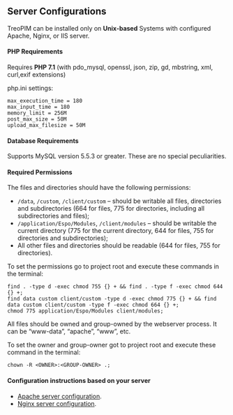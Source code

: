 ## Server Configurations
TreoPIM can be installed only on **Unix-based** Systems with configured Apache, Nginx, or IIS server.

#### PHP Requirements
Requires **PHP 7.1** (with pdo_mysql, openssl, json, zip, gd, mbstring, xml, curl,exif extensions)

php.ini settings:
```
max_execution_time = 180
max_input_time = 180
memory_limit = 256M
post_max_size = 50M
upload_max_filesize = 50M
```

#### Database Requirements
Supports MySQL version 5.5.3 or greater. These are no special peculiarities.

#### Required Permissions
The files and directories should have the following permissions:
* ``/data``, ``/custom``, ``/client/custom`` – should be writable all files, directories and subdirectories (664 for files, 775 for directories, including all subdirectories and files);
* ``/application/Espo/Modules``, ``/client/modules`` – should be writable the current directory (775 for the current directory, 644 for files, 755 for directories and subdirectories);
* All other files and directories should be readable (644 for files, 755 for directories).

To set the permissions go to project root and execute these commands in the terminal:
```
find . -type d -exec chmod 755 {} + && find . -type f -exec chmod 644 {} +;
find data custom client/custom -type d -exec chmod 775 {} + && find data custom client/custom -type f -exec chmod 664 {} +;
chmod 775 application/Espo/Modules client/modules;
```
All files should be owned and group-owned by the webserver process. It can be “www-data”, “apache”, “www”, etc.

To set the owner and group-owner got to project root and execute these command in the terminal:
```
chown -R <OWNER>:<GROUP-OWNER> .;
```

#### Configuration instructions based on your server
* [Apache server configuration](apache-server-configuration.md).
* [Nginx server configuration](nginx-server-configuration.md).